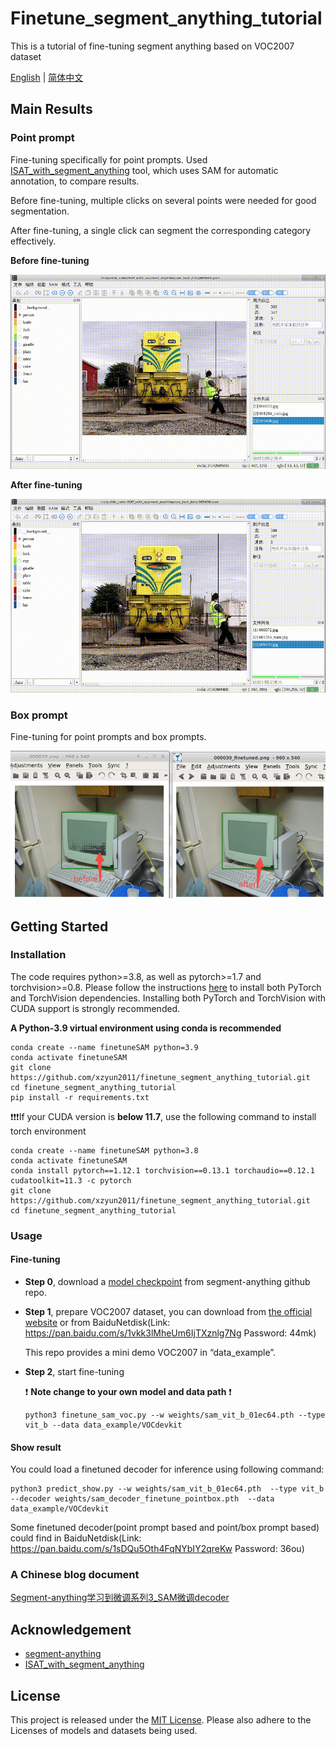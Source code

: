 # Finetune_segment_anything_tutorial

This is a tutorial of fine-tuning segment anything based on VOC2007 dataset

[English](README.md) | [简体中文](README-cn.md)

## Main Results

### Point prompt

Fine-tuning specifically for point prompts. Used [ISAT_with_segment_anything](https://github.com/yatengLG/ISAT_with_segment_anything) tool, which uses SAM for automatic annotation, to compare results. 

Before fine-tuning, multiple clicks on several points were needed for good segmentation. 

After fine-tuning, a single click can segment the corresponding category effectively. 

**Before fine-tuning**

![sam_original_cut](assets/sam_original_cut.gif)

**After fine-tuning**

![sam_finetune_cut](assets/sam_finetune_cut.gif)

### Box prompt

Fine-tuning for point prompts and box prompts.

![000039_before_after_finetune](assets/000039_before_after_finetune.jpg)



## Getting Started

### Installation

The code requires python>=3.8, as well as pytorch>=1.7 and torchvision>=0.8. Please follow the instructions [here](https://pytorch.org/get-started/locally/) to install both PyTorch and TorchVision dependencies. Installing both PyTorch and TorchVision with CUDA support is strongly recommended.



**A Python-3.9 virtual environment using conda is recommended**

```
conda create --name finetuneSAM python=3.9
conda activate finetuneSAM 
git clone https://github.com/xzyun2011/finetune_segment_anything_tutorial.git
cd finetune_segment_anything_tutorial
pip install -r requirements.txt
```



:exclamation::exclamation::exclamation:If your CUDA version is **below 11.7**, use the following command to install torch environment 

```
conda create --name finetuneSAM python=3.8
conda activate finetuneSAM 
conda install pytorch==1.12.1 torchvision==0.13.1 torchaudio==0.12.1 cudatoolkit=11.3 -c pytorch
git clone https://github.com/xzyun2011/finetune_segment_anything_tutorial.git
cd finetune_segment_anything_tutorial
```



### Usage

#### Fine-tuning

* **Step 0**, download a [model checkpoint](https://github.com/facebookresearch/segment-anything#model-checkpoints) from segment-anything github repo. 

* **Step 1**, prepare VOC2007 dataset, you can download from [the official website](http://host.robots.ox.ac.uk/pascal/VOC/voc2007/) or from BaiduNetdisk(Link: https://pan.baidu.com/s/1vkk3lMheUm6IjTXznlg7Ng    Password: 44mk)

  This repo provides a mini demo VOC2007 in “data_example”.

* **Step 2**, start fine-tuning

  :exclamation: **Note change to your own model and data path** :exclamation: 

  ```
  python3 finetune_sam_voc.py --w weights/sam_vit_b_01ec64.pth --type vit_b --data data_example/VOCdevkit
  ```



#### Show result 

You could load a finetuned decoder for inference using following command:

```
python3 predict_show.py --w weights/sam_vit_b_01ec64.pth  --type vit_b --decoder weights/sam_decoder_finetune_pointbox.pth  --data data_example/VOCdevkit
```

Some finetuned decoder(point prompt based and  point/box prompt based) could find in BaiduNetdisk(Link: https://pan.baidu.com/s/1sDQu5Oth4FqNYbIY2qreKw  Password: 36ou)



### A Chinese blog document

[Segment-anything学习到微调系列3_SAM微调decoder](https://blog.csdn.net/qq_37795208/article/details/140766645?spm=1001.2014.3001.5502)



## Acknowledgement

* [segment-anything](https://github.com/facebookresearch/segment-anything)
* [ISAT_with_segment_anything](https://github.com/yatengLG/ISAT_with_segment_anything)



## License

This project is released under the [MIT License](https://github.com/xzyun2011/finetune_segment_anything_tutorial/blob/main/LICENSE). Please also adhere to the Licenses of models and datasets being used.

